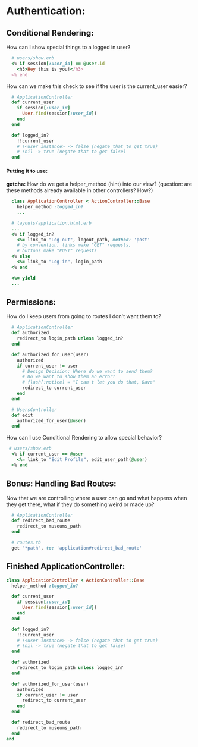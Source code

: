# Authentication:
## Conditional Rendering:
How can I show special things to a logged in user?
```ruby
  # users/show.erb
  <% if session[:user_id] == @user.id
    <h3>Hey this is you!</h3>
  <% end
```

How can we make this check to see if the user is the current_user easier?
```ruby
  # ApplicationController
  def current_user
    if session[:user_id]
      User.find(session[:user_id])
    end
  end

  def logged_in?
    !!current_user
    # !<user instance> -> false (negate that to get true)
    # !nil -> true (negate that to get false)
  end
```

#### Putting it to use:
  **gotcha:** How do we get a helper_method (hint) into our view? (question: are these methods already available in other controllers? How?)
```ruby
  class ApplicationController < ActionController::Base
    helper_method :logged_in?
    ...
```
```ruby
  # layouts/application.html.erb
  ...
  <% if logged_in?
    <%= link_to "Log out", logout_path, method: 'post'
    # by convention, links make "GET" requests,
    # buttons make "POST" requests
  <% else
    <%= link_to "Log in", login_path
  <% end

  <%= yield
  ...
```

## Permissions:
How do I keep users from going to routes I don't want them to?
```ruby
  # ApplicationController
  def authorized
    redirect_to login_path unless logged_in?
  end

  def authorized_for_user(user)
    authorized
    if current_user != user
      # Design Decision: Where do we want to send them?
      # Do we want to show them an error?
      # flash[:notice] = "I can't let you do that, Dave"
      redirect_to current_user
    end
  end
```
```ruby
  # UsersController
  def edit
    authorized_for_user(@user)
  end
```
 How can I use Conditional Rendering to allow special behavior?
 ```ruby
  # users/show.erb
   <% if current_user == @user
     <%= link_to "Edit Profile", edit_user_path(@user)
   <% end
 ```

## Bonus: Handling Bad Routes:
Now that we are controlling where a user can go and what happens
when they get there, what if they do something weird or made up?
```ruby
  # ApplicationController
  def redirect_bad_route
    redirect_to museums_path
  end
```
```ruby
  # routes.rb
  get "*path", to: 'application#redirect_bad_route'
```

## Finished ApplicationController:
```ruby
class ApplicationController < ActionController::Base
  helper_method :logged_in?

  def current_user
    if session[:user_id]
      User.find(session[:user_id])
    end
  end

  def logged_in?
    !!current_user
    # !<user instance> -> false (negate that to get true)
    # !nil -> true (negate that to get false)
  end

  def authorized
    redirect_to login_path unless logged_in?
  end

  def authorized_for_user(user)
    authorized
    if current_user != user
      redirect_to current_user
    end
  end

  def redirect_bad_route
    redirect_to museums_path
  end
end
```

